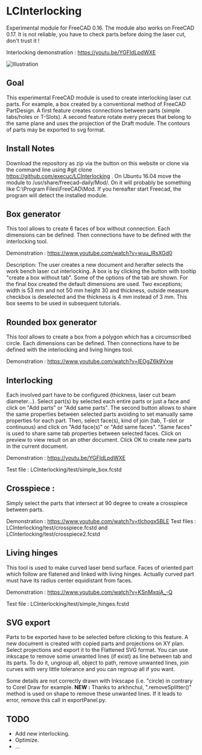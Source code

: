 LCInterlocking
==========

Experimental module for FreeCAD 0.16. The module also works on FreeCAD 0.17.
It is not reliable, you have to check parts before doing the laser cut, don't trust it !

Interlocking demonstration : https://youtu.be/YGFIdLpdWXE

![Illustration](https://github.com/execuc/LCInterlocking/blob/master/test/Illustration.png)



Goal
--------------------
This experimental FreeCAD module is used to create interlocking laser cut parts.
For example, a box created by a conventional method of FreeCAD PartDesign. A first feature creates connections
between parts (simple tabs/holes or T-Slots).
A second feature rotate every pieces that belong to the same plane and uses the projection of the Draft module.
The contours of parts may be exported to svg format.


Install Notes
--------------------
Download the repository as zip via the button on this website or clone via the command line using #git clone https://github.com/execuc/LCInterlocking .
On Ubuntu 16.04 move the module to /usr/share/freecad-daily/Mod/. On it will probably be something like C:\Program Files\FreeCAD\Mod. 
If you hereafter start Freecad, the program will detect the installed module.

Box generator
--------------------
This tool allows to create 6 faces of box without connection. Each dimensions can be defined. Then connections have to
be defined with the interlocking tool.

Demonstration : https://www.youtube.com/watch?v=wuu_lRsXGd0

Description: The user creates a  new document and herafter selects the work bench laser cut interlocking.
A box is by clicking the button with tooltip "create a box without tab". Some of the options of the tab are shown. For the final box created the default dimensions are used. Two exceptions; width is 53 mm and not 50 mm height 30 and thickness, outside measure checkbox is deselected and the thickness is 4 mm instead of 3 mm. This box seems to be used in subsequent tutorials.


Rounded box generator
--------------------
This tool allows to create a box from a polygon which has a circumscribed circle. Each dimensions can be defined.
Then connections have to be defined with the interlocking and living hinges tool.

Demonstration : https://www.youtube.com/watch?v=lEOgZ6k9Vxw



Interlocking
--------------------
Each involved part have to be configured (thickness, laser cut beam diameter...). Select part(s) by selected each entire
parts or just a face and click on "Add parts" or "Add same parts". The second button allows to share the same
properties between selected parts avoiding to set manually same properties for each part.
Then, select face(s), kind of join (tab, T-slot or continuous) and click on "Add face(s)" or "Add same faces". "Same
faces" is used to share same tab properties between selected faces.
Click on preview to view result on an other document. Click OK to create new parts in the current document.

Demonstration : https://youtu.be/YGFIdLpdWXE

Test file : LCInterlocking/test/simple_box.fcstd



Crosspiece :
--------------------
Simply select the parts that intersect at 90 degree to create a crosspiece between parts. 

Demonstration : https://www.youtube.com/watch?v=tIchogx5BLE
Test files : LCInterlocking/test/crosspiece.fcstd and LCInterlocking/test/crosspiece2.fcstd



Living hinges
--------------------
This tool is used to make curved laser bend surface. Faces of oriented part which follow are flatened and linked 
with living hinges. Actually curved part must have its radius center equidistant from faces.

Demonstration : https://www.youtube.com/watch?v=KSnMxqjA_-Q

Test file : LCInterlocking/test/simple_hinges.fcstd



SVG export
--------------------
Parts to be exported have to be selected before clicking to this feature. A new document is created with copied parts
and projections on XY plan. Select projections and export it to the Flattened SVG format. You can use inkscape to
remove some unwanted lines (if exist) as line between tab and its parts. To do it, ungroup all, object to path, remove unwanted lines, join
curves with very little tolerance and you can regroup all if you want.

Some details are not correctly drawn with Inkscape (i.e. "circle) in contrary to Corel Draw for example.
**NEW :** Thanks to arkhnchul, ".removeSplitter()" method is used on shape to remove these unwanted lines. If it leads to error,
remove this call in exportPanel.py.


TODO
----
 * Add new interlocking.
 * Optimize.
 * ...
